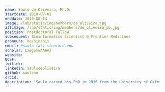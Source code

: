 ```yaml
---
name: Saulo de Oliveira, Ph.D.
startdate: 2018-07-01
enddate: 2019-08-14
image: /lab/static/img/members/de_oliveira.jpg
altimage: /lab/static/img/members/de_oliveira_pb.jpg
position: Postdoctoral Fellow
subsequent: Bioinformatics Scientist @ Frontier Medicines
pronouns: he/him/his
email: #saulo (at) stanford.edu
scholar: Lxeg6mwAAAAJ
website:
UCSF:
twitter:
linkedin: saulodeoliveira
github: sauloho
orcid:
description: "Saulo earned his PhD in 2016 from the University of Oxford, where he worked with Prof. Charlotte Deane developing methods for protein structure prediction. After finishing his doctorate, he worked as a postdoc at Oxford for 2 years, focusing on protein contact prediction and coevolution. He joined the lab in 2018 as a joint postdoctoral scholar with Dr. Henry van den Bedem. His current research focuses on using computational methods to understand protein structures and dynamics and how these relate to experimentally derived electron densities."
---
```

